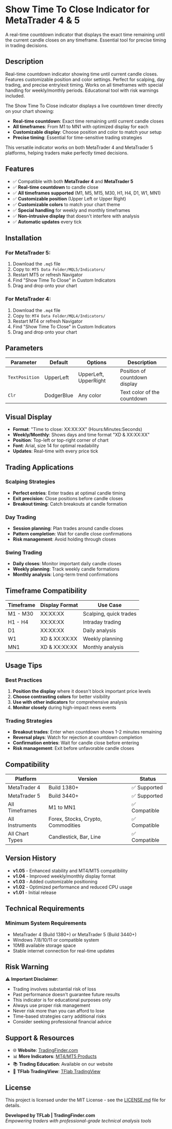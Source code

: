 # Show Time To Close Indicator for MetaTrader 4 & 5

A real-time countdown indicator that displays the exact time remaining until the current candle closes on any timeframe. Essential tool for precise timing in trading decisions.

## Description

Real-time countdown indicator showing time until current candle closes. Features customizable position and color settings. Perfect for scalping, day trading, and precise entry/exit timing. Works on all timeframes with special handling for weekly/monthly periods. Educational tool with risk warnings included.

The Show Time To Close indicator displays a live countdown timer directly on your chart showing:
- **Real-time countdown**: Exact time remaining until current candle closes
- **All timeframes**: From M1 to MN1 with optimized display for each
- **Customizable display**: Choose position and color to match your setup
- **Precise timing**: Essential for time-sensitive trading strategies

This versatile indicator works on both MetaTrader 4 and MetaTrader 5 platforms, helping traders make perfectly timed decisions.

## Features

- ✅ Compatible with both **MetaTrader 4** and **MetaTrader 5**
- ✅ **Real-time countdown** to candle close
- ✅ **All timeframes supported** (M1, M5, M15, M30, H1, H4, D1, W1, MN1)
- ✅ **Customizable position** (Upper Left or Upper Right)
- ✅ **Customizable colors** to match your chart theme
- ✅ **Special handling** for weekly and monthly timeframes
- ✅ **Non-intrusive display** that doesn't interfere with analysis
- ✅ **Automatic updates** every tick

## Installation

### For MetaTrader 5:
1. Download the `.mq5` file
2. Copy to: `MT5 Data Folder/MQL5/Indicators/`
3. Restart MT5 or refresh Navigator
4. Find "Show Time To Close" in Custom Indicators
5. Drag and drop onto your chart

### For MetaTrader 4:
1. Download the `.mq4` file
2. Copy to: `MT4 Data Folder/MQL4/Indicators/`
3. Restart MT4 or refresh Navigator
4. Find "Show Time To Close" in Custom Indicators
5. Drag and drop onto your chart

## Parameters

| Parameter | Default | Options | Description |
|-----------|---------|---------|-------------|
| `TextPosition` | UpperLeft | UpperLeft, UpperRight | Position of countdown display |
| `Clr` | DodgerBlue | Any color | Text color of the countdown |

## Visual Display

- **Format**: "Time to close: XX:XX:XX" (Hours:Minutes:Seconds)
- **Weekly/Monthly**: Shows days and time format "XD & XX:XX:XX"
- **Position**: Top-left or top-right corner of chart
- **Font**: Arial, size 14 for optimal readability
- **Updates**: Real-time with every price tick

## Trading Applications

### Scalping Strategies
- **Perfect entries**: Enter trades at optimal candle timing
- **Exit precision**: Close positions before candle closes
- **Breakout timing**: Catch breakouts at candle formation

### Day Trading
- **Session planning**: Plan trades around candle closes
- **Pattern completion**: Wait for candle close confirmations
- **Risk management**: Avoid holding through closes

### Swing Trading
- **Daily closes**: Monitor important daily candle closes
- **Weekly planning**: Track weekly candle formations
- **Monthly analysis**: Long-term trend confirmations

## Timeframe Compatibility

| Timeframe | Display Format | Use Case |
|-----------|----------------|----------|
| M1 - M30 | XX:XX:XX | Scalping, quick trades |
| H1 - H4 | XX:XX:XX | Intraday trading |
| D1 | XX:XX:XX | Daily analysis |
| W1 | XD & XX:XX:XX | Weekly planning |
| MN1 | XD & XX:XX:XX | Monthly analysis |

## Usage Tips

### Best Practices
1. **Position the display** where it doesn't block important price levels
2. **Choose contrasting colors** for better visibility
3. **Use with other indicators** for comprehensive analysis
4. **Monitor closely** during high-impact news events

### Trading Strategies
- **Breakout trades**: Enter when countdown shows 1-2 minutes remaining
- **Reversal plays**: Watch for rejection at countdown completion
- **Confirmation entries**: Wait for candle close before entering
- **Risk management**: Exit before unfavorable candle closes

## Compatibility

| Platform | Version | Status |
|----------|---------|---------|
| MetaTrader 4 | Build 1380+ | ✅ Supported |
| MetaTrader 5 | Build 3440+ | ✅ Supported |
| All Timeframes | M1 to MN1 | ✅ Compatible |
| All Instruments | Forex, Stocks, Crypto, Commodities | ✅ Compatible |
| All Chart Types | Candlestick, Bar, Line | ✅ Compatible |

## Version History

- **v1.05** - Enhanced stability and MT4/MT5 compatibility
- **v1.04** - Improved weekly/monthly display format
- **v1.03** - Added customizable positioning
- **v1.02** - Optimized performance and reduced CPU usage
- **v1.01** - Initial release

## Technical Requirements

### Minimum System Requirements
- MetaTrader 4 (Build 1380+) or MetaTrader 5 (Build 3440+)
- Windows 7/8/10/11 or compatible system
- 10MB available storage space
- Stable internet connection for real-time updates


## Risk Warning

⚠️ **Important Disclaimer**: 
- Trading involves substantial risk of loss
- Past performance doesn't guarantee future results
- This indicator is for educational purposes only
- Always use proper risk management
- Never risk more than you can afford to lose
- Time-based strategies carry additional risks
- Consider seeking professional financial advice


## Support & Resources

- 🌐 **Website**: [TradingFinder.com](https://tradingfinder.com)
- 📊 **More Indicators**: [MT4/MT5 Products](https://tradingfinder.com/products/indicators/)
- 📚 **Trading Education**: Available on our website
- 💬 **TFlab TradingView**: [TFlab TradingView](https://www.tradingview.com/u/TFlab/#published-scripts)

## License

This project is licensed under the MIT License - see the [LICENSE.md](LICENSE.md) file for details.

**Developed by TFLab | TradingFinder.com**  
*Empowering traders with professional-grade technical analysis tools*
